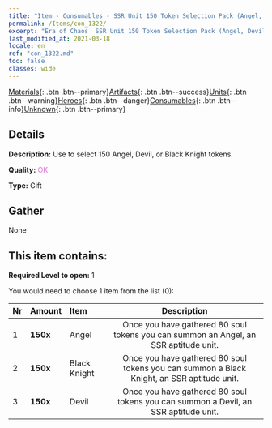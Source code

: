 ```yaml
---
title: "Item - Consumables - SSR Unit 150 Token Selection Pack (Angel, Devil, Black Knight)"
permalink: /Items/con_1322/
excerpt: "Era of Chaos  SSR Unit 150 Token Selection Pack (Angel, Devil, Black Knight)"
last_modified_at: 2021-03-18
locale: en
ref: "con_1322.md"
toc: false
classes: wide
---
```

 [Materials](/Items/){: .btn .btn--primary}[Artifacts](/Items/Artifacts/){: .btn .btn--success}[Units](/Items/Units/){: .btn .btn--warning}[Heroes](/Items/Heroes/){: .btn .btn--danger}[Consumables](/Items/Consumables/){: .btn .btn--info}[Unknown](/Items/Unknown/){: .btn .btn--primary}

## Details
 **Description:** Use to select 150 Angel, Devil, or Black Knight tokens.

 **Quality:** <span style="color: #DA70D6">OK</span>

 **Type:** Gift

## Gather

  None

## This item contains:

 **Required Level to open:** 1

 You would need to choose 1 item from the list (0):

  | Nr | Amount |     Item    | Description |
  |:---|:-------|:------------|:-----------:|
  | 1 |  **150x** | Angel | Once you have gathered 80 soul tokens you can summon an Angel, an SSR aptitude unit.  | 
  | 2 |  **150x** | Black Knight | Once you have gathered 80 soul tokens you can summon a Black Knight, an SSR aptitude unit.  | 
  | 3 |  **150x** | Devil | Once you have gathered 80 soul tokens you can summon a Devil, an SSR aptitude unit.  | 
